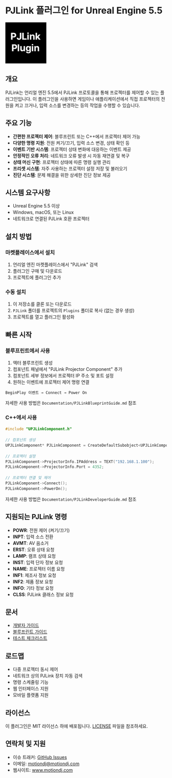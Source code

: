 # PJLink 플러그인 for Unreal Engine 5.5

![PJLink Logo](Resources/Icon128.png)

## 개요

PJLink는 언리얼 엔진 5.5에서 PJLink 프로토콜을 통해 프로젝터를 제어할 수 있는 플러그인입니다. 이 플러그인을 사용하면 게임이나 애플리케이션에서 직접 프로젝터의 전원을 켜고 끄거나, 입력 소스를 변경하는 등의 작업을 수행할 수 있습니다.

## 주요 기능

- **간편한 프로젝터 제어**: 블루프린트 또는 C++에서 프로젝터 제어 가능
- **다양한 명령 지원**: 전원 켜기/끄기, 입력 소스 변경, 상태 확인 등
- **이벤트 기반 시스템**: 프로젝터 상태 변화에 대응하는 이벤트 제공
- **안정적인 오류 처리**: 네트워크 오류 발생 시 자동 재연결 및 복구
- **상태 머신 구현**: 프로젝터 상태에 따른 명령 실행 관리
- **프리셋 시스템**: 자주 사용하는 프로젝터 설정 저장 및 불러오기
- **진단 시스템**: 문제 해결을 위한 상세한 진단 정보 제공

## 시스템 요구사항

- Unreal Engine 5.5 이상
- Windows, macOS, 또는 Linux
- 네트워크로 연결된 PJLink 호환 프로젝터

## 설치 방법

### 마켓플레이스에서 설치
1. 언리얼 엔진 마켓플레이스에서 "PJLink" 검색
2. 플러그인 구매 및 다운로드
3. 프로젝트에 플러그인 추가

### 수동 설치
1. 이 저장소를 클론 또는 다운로드
2. `PJLink` 폴더를 프로젝트의 `Plugins` 폴더로 복사 (없는 경우 생성)
3. 프로젝트를 열고 플러그인 활성화

## 빠른 시작

### 블루프린트에서 사용

1. 액터 블루프린트 생성
2. 컴포넌트 패널에서 "PJLink Projector Component" 추가
3. 컴포넌트 세부 정보에서 프로젝터 IP 주소 및 포트 설정
4. 원하는 이벤트에 프로젝터 제어 명령 연결

```
BeginPlay 이벤트 → Connect → Power On
```

자세한 사용 방법은 `Documentation/PJLinkBlueprintGuide.md` 참조

### C++에서 사용

```cpp
#include "UPJLinkComponent.h"

// 컴포넌트 생성
UPJLinkComponent* PJLinkComponent = CreateDefaultSubobject<UPJLinkComponent>(TEXT("PJLinkComponent"));

// 프로젝터 설정
PJLinkComponent->ProjectorInfo.IPAddress = TEXT("192.168.1.100");
PJLinkComponent->ProjectorInfo.Port = 4352;

// 프로젝터 연결 및 제어
PJLinkComponent->Connect();
PJLinkComponent->PowerOn();
```

자세한 사용 방법은 `Documentation/PJLinkDeveloperGuide.md` 참조

## 지원되는 PJLink 명령

- **POWR**: 전원 제어 (켜기/끄기)
- **INPT**: 입력 소스 전환
- **AVMT**: AV 음소거
- **ERST**: 오류 상태 요청
- **LAMP**: 램프 상태 요청
- **INST**: 입력 단자 정보 요청
- **NAME**: 프로젝터 이름 요청
- **INF1**: 제조사 정보 요청
- **INF2**: 제품 정보 요청
- **INFO**: 기타 정보 요청
- **CLSS**: PJLink 클래스 정보 요청

## 문서

- [개발자 가이드](Documentation/PJLinkDeveloperGuide.md)
- [블루프린트 가이드](Documentation/PJLinkBlueprintGuide.md)
- [테스트 체크리스트](Documentation/TestChecklist.md)

## 로드맵

- 다중 프로젝터 동시 제어
- 네트워크 상의 PJLink 장치 자동 검색
- 명령 스케줄링 기능
- 웹 인터페이스 지원
- 모바일 플랫폼 지원

## 라이선스

이 플러그인은 MIT 라이선스 하에 배포됩니다. [LICENSE](LICENSE.md) 파일을 참조하세요.

## 연락처 및 지원

- 이슈 트래커: [GitHub Issues](https://github.com/yourusername/pjlink-ue5/issues)
- 이메일: motiondj@motiondj.com
- 웹사이트: www.motiondj.com

